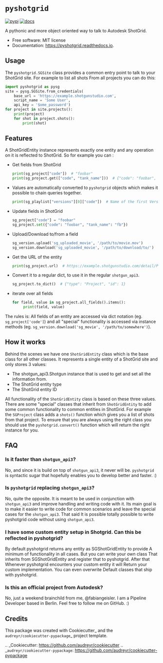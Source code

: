 # `pyshotgrid`
[![pypi](https://img.shields.io/pypi/v/pyshotgrid.svg)](https://pypi.python.org/pypi/pyshotgrid)
[![docs](https://readthedocs.org/projects/pyshotgrid/badge/?version=latest)](https://pyshotgrid.readthedocs.io/en/latest/?version=latest)

A pythonic and more object oriented way to talk to Autodesk ShotGrid.

* Free software: MIT license
* Documentation: https://pyshotgrid.readthedocs.io.

## Usage

The `pyshotgrid.SGSite` class provides a common entry point
to talk to your ShotGrid site. For example to list all shots
From all projects you can do this:

```python
import pyshotgrid as pysg
site = pysg.SGSite.from_credentials(
    base_url = 'https://example.shotgunstudio.com',
    script_name = 'Some User',
    api_key = '$ome_password')
for project in site.projects():
    print(project)
    for shot in project.shots():
        print(shot)
```

## Features

A ShotGridEntity instance represents exactly one entity and any operation on it is reflected to ShotGrid.
So for example you can :

* Get fields from ShotGrid
  ```python
  print(sg_project["code"])  # "foobar"
  print(sg_project.get(["code", "tank_name"]))  # {"code": "foobar", "tank_name": "fb"}
  ```
* Values are automatically converted to `pyshotgrid` objects which makes it
  possible to chain queries together.
  ```python
  print(sg_playlist["versions"][0]["code"])  # Name of the first Version in the Playlist.
  ```
* Update fields in ShotGrid
  ```python
  sg_project["code"] = "foobar"
  sg_project.set({"code": "foobar", "tank_name": "fb"})
  ```
* Upload/Download to/from a field
  ```python
  sg_version.upload('sg_uploaded_movie', '/path/to/movie.mov')
  sg_version.download('sg_uploaded_movie', '/path/to/download/to/')
  ```
* Get the URL of the entity
  ```python
  print(sg_project.url)  # https://example.shotgunstudio.com/detail/Project/1
  ```
* Convert it to a regular dict, to use it in the regular `shotgun_api3`.
  ```python
  sg_project.to_dict()  # {"type": "Project", "id": 1}
  ```
* iterate over all fields
  ```python
  for field, value in sg_project.all_fields().items():
       print(field, value)
  ```
The rules is: All fields of an entity are accessed via dict notation (eg. `sg_project['code']`)
              and all "special" functionality is accessed via instance methods (eg. `sg_version.download('sg_movie', '/path/to/somewhere')`).

## How it works

Behind the scenes we have one `ShotGridEntity` class which is the base class for all
other classes. It represents a single entity of a ShotGrid site and only
stores 3 values:
 - The shotgun_api3.Shotgun instance that is used to get and set all the information from.
 - The ShotGrid entity type
 - The ShotGrid entity ID

All functionality of the `ShotGridEntity` class is based on these three values.
There are some "special" classes that inherit from `ShotGridEntity` to add some
common functionality to common entities in ShotGrid. For example the `SGProject`
class adds a `shots()` function which gives you a list of shots from that project.
To ensure that you are always using the right class you should use the `pyshotgrid.convert()`
function which will return the right instance for you.

## FAQ

### Is it faster than `shotgun_api3`?
No, and since it is build on top of `shotgun_api3`, it never will be.
`pyshotgrid` is syntactic sugar that hopefully enables you to develop better and faster. :)

### Is `pyshotgrid` replacing `shotgun_api3`?
No, quite the opposite. It is meant to be used in conjunction with `shotgun_api3` and
improve handling and writing code with it. Its main goal is to make it easier to write
code for common scenarios and leave the special cases for the `shotgun_api3`. That said
It is possible totally possible to write pyshotgrid code without using `shotgun_api3`.

### I have some custom entity setup in Shotgrid. Can this be reflected in pyshotgrid?
By default pyshotgrid returns any entity as SGShotGridEntity to provide
A minimum of functionality in all cases. But you can write your own class
That inherits from SGShotGridEntity and register that to pyshotgrid. After that
Whenever pyshotgrid encounters your custom entity it will
Return your custom implementation. You can even overwrite
Default classes that ship with pyshotgrid.

### Is this an official project from Autodesk?
No, just a weekend brainchild from me, @fabiangeisler.
I am a Pipeline Developer based in Berlin.
Feel free to follow me on GitHub. :)

## Credits

This package was created with Cookiecutter_ and the `audreyr/cookiecutter-pypackage`_ project template.

.. _Cookiecutter: https://github.com/audreyr/cookiecutter
.. _`audreyr/cookiecutter-pypackage`: https://github.com/audreyr/cookiecutter-pypackage
